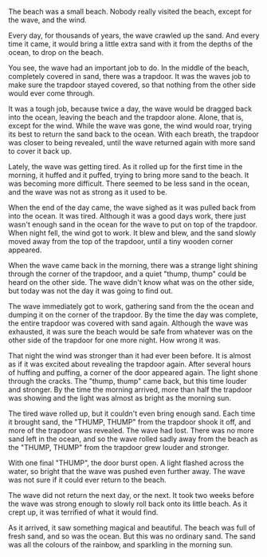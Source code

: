 The beach was a small beach.
Nobody really visited the beach, except for the wave, and the wind.

Every day, for thousands of years, the wave crawled up the sand.
And every time it came, it would bring a little extra sand with it from the depths of the ocean, to drop on the beach.

You see, the wave had an important job to do.
In the middle of the beach, completely covered in sand, there was a trapdoor.
It was the waves job to make sure the trapdoor stayed covered, so that nothing from the other side would ever come through.

It was a tough job, because twice a day, the wave would be dragged back into the ocean, leaving the beach and the trapdoor alone.
Alone, that is, except for the wind.
While the wave was gone, the wind would roar, trying its best to return the sand back to the ocean.
With each breath, the trapdoor was closer to being revealed, until the wave returned again with more sand to cover it back up.

Lately, the wave was getting tired.
As it rolled up for the first time in the morning, it huffed and it puffed, trying to bring more sand to the beach.
It was becoming more difficult.
There seemed to be less sand in the ocean, and the wave was not as strong as it used to be.

When the end of the day came, the wave sighed as it was pulled back from into the ocean.
It was tired.
Although it was a good days work, there just wasn't enough sand in the ocean for the wave to put on top of the trapdoor.
When night fell, the wind got to work.
It blew and blew, and the sand slowly moved away from the top of the trapdoor, until a tiny wooden corner appeared.

When the wave came back in the morning, there was a strange light shining through the corner of the trapdoor, and a quiet "thump, thump" could be heard on the other side.
The wave didn't know what was on the other side, but today was not the day it was going to find out.

The wave immediately got to work, gathering sand from the the ocean and dumping it on the corner of the trapdoor.
By the time the day was complete, the entire trapdoor was covered with sand again.
Although the wave was exhausted, it was sure the beach would be safe from whatever was on the other side of the trapdoor for one more night.
How wrong it was.

That night the wind was stronger than it had ever been before.
It is almost as if it was excited about revealing the trapdoor again.
After several hours of huffing and puffing, a corner of the door appeared again.
The light shone through the cracks.
The "thump, thump" came back, but this time louder and stronger.
By the time the morning arrived, more than half the trapdoor was showing and the light was almost as bright as the morning sun.

The tired wave rolled up, but it couldn't even bring enough sand.
Each time it brought sand, the "THUMP, THUMP" from the trapdoor shook it off, and more of the trapdoor was revealed.
The wave had lost.
There was no more sand left in the ocean, and so the wave rolled sadly away from the beach as the "THUMP, THUMP" from the trapdoor grew louder and stronger.

With one final "THUMP", the door burst open.
A light flashed across the water, so bright that the wave was pushed even further away.
The wave was not sure if it could ever return to the beach.

The wave did not return the next day, or the next.
It took two weeks before the wave was strong enough to slowly roll back onto its little beach.
As it crept up, it was terrified of what it would find.

As it arrived, it saw something magical and beautiful.
The beach was full of fresh sand, and so was the ocean.
But this was no ordinary sand. 
The sand was all the colours of the rainbow, and sparkling in the morning sun.

